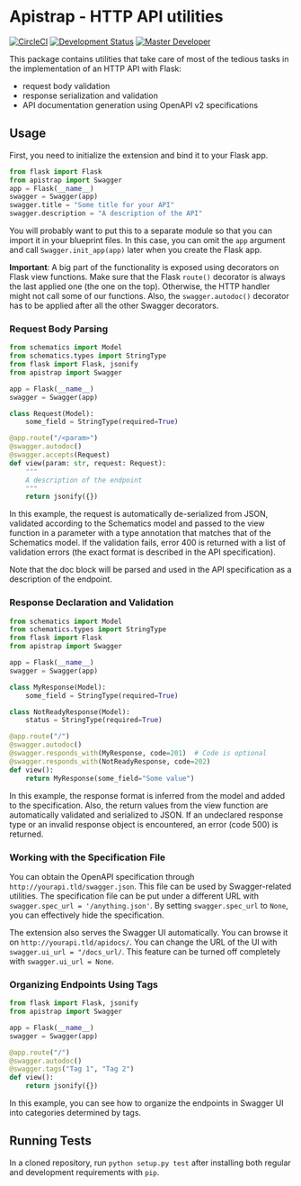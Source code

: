 # Apistrap - HTTP API utilities

[![CircleCI](https://circleci.com/gh/iterait/apistrap.png?circle-token=6e0633d5636dd5b858dd4db501695e10b16f373f)](https://circleci.com/gh/iterait/apistrap/tree/master)
[![Development Status](https://img.shields.io/badge/status-CX%20Regular-brightgreen.svg?style=flat)]()
[![Master Developer](https://img.shields.io/badge/master-Jan%20Buchar-lightgrey.svg?style=flat)]()

This package contains utilities that take care of most of the tedious tasks in the implementation of an HTTP API with 
Flask:

- request body validation
- response serialization and validation
- API documentation generation using OpenAPI v2 specifications

## Usage

First, you need to initialize the extension and bind it to your Flask app.

```python
from flask import Flask
from apistrap import Swagger
app = Flask(__name__)
swagger = Swagger(app)
swagger.title = "Some title for your API"
swagger.description = "A description of the API"
```

You will probably want to put this to a separate module so that you can import it in your blueprint files. In this case,
you can omit the `app` argument and call `Swagger.init_app(app)` later when you create the Flask app.

**Important**: A big part of the functionality is exposed using decorators on Flask view functions. Make sure that the 
Flask `route()` decorator is always the last applied one (the one on the top). Otherwise, the HTTP handler might not 
call some of our functions. Also, the `swagger.autodoc()` decorator has to be applied after all the other Swagger 
decorators.

### Request Body Parsing

```python
from schematics import Model
from schematics.types import StringType
from flask import Flask, jsonify
from apistrap import Swagger

app = Flask(__name__)
swagger = Swagger(app)

class Request(Model):
    some_field = StringType(required=True)

@app.route("/<param>")
@swagger.autodoc()
@swagger.accepts(Request)
def view(param: str, request: Request):
    """
    A description of the endpoint
    """
    return jsonify({})
```

In this example, the request is automatically de-serialized from JSON, validated according to the Schematics model and 
passed to the view function in a parameter with a type annotation that matches that of the Schematics model. If the 
validation fails, error 400 is returned with a list of validation errors (the exact format is described in the API 
specification).

Note that the doc block will be parsed and used in the API specification as a description of the endpoint.

### Response Declaration and Validation

```python
from schematics import Model
from schematics.types import StringType
from flask import Flask
from apistrap import Swagger

app = Flask(__name__)
swagger = Swagger(app)

class MyResponse(Model):
    some_field = StringType(required=True)

class NotReadyResponse(Model):
    status = StringType(required=True)

@app.route("/")
@swagger.autodoc()
@swagger.responds_with(MyResponse, code=201)  # Code is optional
@swagger.responds_with(NotReadyResponse, code=202)
def view():
    return MyResponse(some_field="Some value")
```

In this example, the response format is inferred from the model and added to the specification. Also, the return values
from the view function are automatically validated and serialized to JSON. If an undeclared response type or an invalid 
response object is encountered, an error (code 500) is returned.

### Working with the Specification File

You can obtain the OpenAPI specification through `http://yourapi.tld/swagger.json`. This file can be used by 
Swagger-related utilities. The specification file can be put under a different URL with 
`swagger.spec_url = '/anything.json'`. By setting `swagger.spec_url` to `None`, you can effectively hide the 
specification.

The extension also serves the Swagger UI automatically. You can browse it on `http://yourapi.tld/apidocs/`. You can 
change the URL of the UI with `swagger.ui_url = "/docs_url/`. This feature can be turned off completely with 
`swagger.ui_url = None`.

### Organizing Endpoints Using Tags

```python
from flask import Flask, jsonify
from apistrap import Swagger

app = Flask(__name__)
swagger = Swagger(app)

@app.route("/")
@swagger.autodoc()
@swagger.tags("Tag 1", "Tag 2")
def view():
    return jsonify({})
```

In this example, you can see how to organize the endpoints in Swagger UI into categories determined by tags.

## Running Tests

In a cloned repository, run `python setup.py test` after installing both regular and development requirements with 
`pip`.
